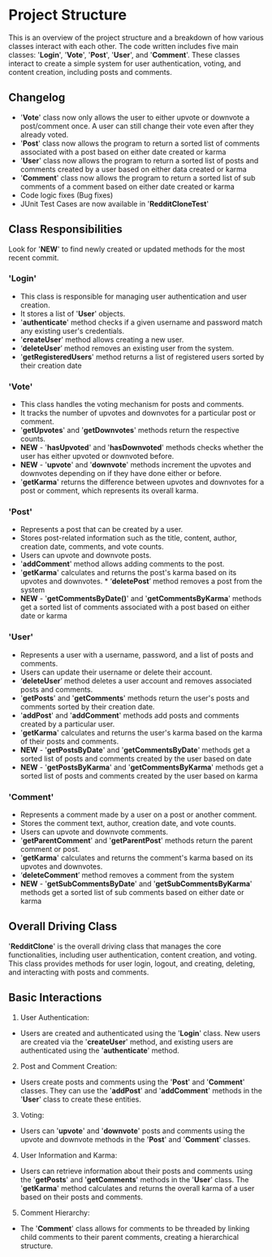 # Project Structure
This is an overview of the project structure and a breakdown of how various classes interact with each other. The code written includes five main classes: '**Login**', '**Vote**', '**Post**', '**User**', and '**Comment**'. These classes interact to create a simple system for user authentication, voting, and content creation, including posts and comments.

## Changelog
* '**Vote**' class now only allows the user to either upvote or downvote a post/comment once. A user can still change their vote even after they already voted.
* '**Post**' class now allows the program to return a sorted list of comments associated with a post based on either date created or karma
* '**User**' class now allows the program to return a sorted list of posts and comments created by a user based on either data created or karma
* '**Comment**' class now allows the program to return a sorted list of sub comments of a comment based on either date created or karma
* Code logic fixes (Bug fixes)
* JUnit Test Cases are now available in '**RedditCloneTest**'

## Class Responsibilities
Look for '**NEW**' to find newly created or updated methods for the most recent commit.

### 'Login'
* This class is responsible for managing user authentication and user creation.
* It stores a list of '**User**' objects.
* '**authenticate**' method checks if a given username and password match any existing user's credentials.
* '**createUser**' method allows creating a new user.
* ‘**deleteUser**’ method removes an existing user from the system.
* '**getRegisteredUsers**' method returns a list of registered users sorted by their creation date

### 'Vote'
* This class handles the voting mechanism for posts and comments.
* It tracks the number of upvotes and downvotes for a particular post or comment.
* '**getUpvotes**' and '**getDownvotes**' methods return the respective counts.
* **NEW** - '**hasUpvoted**' and '**hasDownvoted**' methods checks whether the user has either upvoted or downvoted before.
* **NEW** - '**upvote**' and '**downvote**' methods increment the upvotes and downvotes depending on if they have done either or before.
* '**getKarma**' returns the difference between upvotes and downvotes for a post or comment, which represents its overall karma.

### 'Post'
* Represents a post that can be created by a user.
* Stores post-related information such as the title, content, author, creation date, comments, and vote counts.
* Users can upvote and downvote posts.
* '**addComment**' method allows adding comments to the post.
* '**getKarma**' calculates and returns the post's karma based on its upvotes and downvotes. * ‘**deletePost**’ method removes a post from the system
* **NEW** - '**getCommentsByDate()**' and '**getCommentsByKarma**' methods get a sorted list of comments associated with a post based on either date or karma

### 'User'
* Represents a user with a username, password, and a list of posts and comments.
* Users can update their username or delete their account.
* ‘**deleteUser**’ method deletes a user account and removes associated posts and comments.
* '**getPosts**' and '**getComments**' methods return the user's posts and comments sorted by their creation date.
* '**addPost**' and '**addComment**' methods add posts and comments created by a particular user.
* '**getKarma**' calculates and returns the user's karma based on the karma of their posts and comments.
* **NEW** - '**getPostsByDate**' and '**getCommentsByDate**' methods get a sorted list of posts and comments created by the user based on date
* **NEW** - '**getPostsByKarma**' and '**getCommentsByKarma**' methods get a sorted list of posts and comments created by the user based on karma

### 'Comment'
* Represents a comment made by a user on a post or another comment.
* Stores the comment text, author, creation date, and vote counts.
* Users can upvote and downvote comments.
* '**getParentComment**' and '**getParentPost**' methods return the parent comment or post.
* '**getKarma**' calculates and returns the comment's karma based on its upvotes and downvotes.
* ‘**deleteComment**’ method removes a comment from the system
* **NEW** - '**getSubCommentsByDate**' and '**getSubCommentsByKarma**' methods get a sorted list of sub comments based on either date or karma

## Overall Driving Class
'**RedditClone**' is the overall driving class that manages the core functionalities, including user authentication, content creation, and voting. This class provides methods for user login, logout, and creating, deleting, and interacting with posts and comments.

## Basic Interactions
1. User Authentication:
  * Users are created and authenticated using the '**Login**' class. New users are created via the '**createUser**' method, and existing users are authenticated using the '**authenticate**' method.
2. Post and Comment Creation:
  * Users create posts and comments using the '**Post**' and '**Comment**' classes. They can use the '**addPost**' and '**addComment**' methods in the '**User**' class to create these entities.
3. Voting:
  * Users can '**upvote**' and '**downvote**' posts and comments using the upvote and downvote methods in the '**Post**' and '**Comment**' classes.
4. User Information and Karma:
  * Users can retrieve information about their posts and comments using the '**getPosts**' and '**getComments**' methods in the '**User**' class. The '**getKarma**' method calculates and returns the overall karma of a user based on their posts and comments.
5. Comment Hierarchy:
  * The '**Comment**' class allows for comments to be threaded by linking child comments to their parent comments, creating a hierarchical structure.
